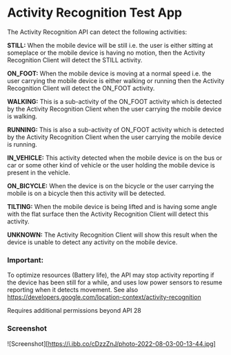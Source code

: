# Activity Recognition Test App

The Activity Recognition API can detect the following activities:

**STILL:** When the mobile device will be still i.e. the user is either sitting at someplace or the mobile device is having no motion, then the Activity Recognition Client will detect the STILL activity.

**ON_FOOT:** When the mobile device is moving at a normal speed i.e. the user carrying the mobile device is either walking or running then the Activity Recognition Client will detect the ON_FOOT activity.

**WALKING:** This is a sub-activity of the ON_FOOT activity which is detected by the Activity Recognition Client when the user carrying the mobile device is walking.

**RUNNING:** This is also a sub-activity of ON_FOOT activity which is detected by the Activity Recognition Client when the user carrying the mobile device is running.

**IN_VEHICLE:** This activity detected when the mobile device is on the bus or car or some other kind of vehicle or the user holding the mobile device is present in the vehicle.

**ON_BICYCLE:** When the device is on the bicycle or the user carrying the mobile is on a bicycle then this activity will be detected.

**TILTING:** When the mobile device is being lifted and is having some angle with the flat surface then the Activity Recognition Client will detect this activity.

**UNKNOWN:** The Activity Recognition Client will show this result when the device is unable to detect any activity on the mobile device.

### Important:
To optimize resources (Battery life), the API may stop activity reporting if the device has been still for a while, and uses low power sensors to resume reporting when it detects movement. See also https://developers.google.com/location-context/activity-recognition

Requires additional permissions beyond API 28

### Screenshot
![Screenshot][https://i.ibb.co/cDzzZnJ/photo-2022-08-03-00-13-44.jpg]